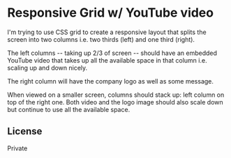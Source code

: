 # Responsive Grid w/ YouTube video

I'm trying to use CSS grid to create a responsive layout that splits the screen into two columns i.e. two thirds (left) and one third (right).

The left columns -- taking up 2/3 of screen -- should have an embedded YouTube video that takes up all the available space in that column i.e. scaling up and down nicely.

The right column will have the company logo as well as some message.

When viewed on a smaller screen, columns should stack up: left column on top of the right one. Both video and the logo image should also scale down but continue to use all the available space. 

## License
Private
